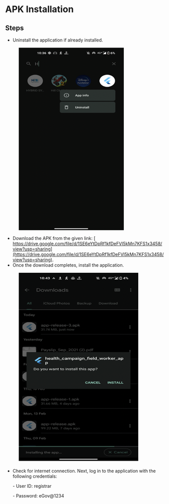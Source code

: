 # APK Installation

## Steps

* Uninstall the application if already installed.

<figure><img src="../../../../.gitbook/assets/Screenshot 2023-02-20 at 11.05.39 AM.png" alt=""><figcaption></figcaption></figure>

* Download the APK from the given link: [ https://drive.google.com/file/d/1SE6eYtDpRf1kfDeFVl5kMn7KFS1x3458/view?usp=sharing](https://drive.google.com/file/d/1SE6eYtDpRf1kfDeFVl5kMn7KFS1x3458/view?usp=sharing).
* Once the download completes, install the application.

<figure><img src="../../../../.gitbook/assets/Screenshot 2023-02-20 at 11.06.52 AM.png" alt=""><figcaption></figcaption></figure>

*   Check for internet connection. Next, log in to the application with the following credentials:&#x20;

    \- User ID: registrar&#x20;

    \- Password: eGov@1234

